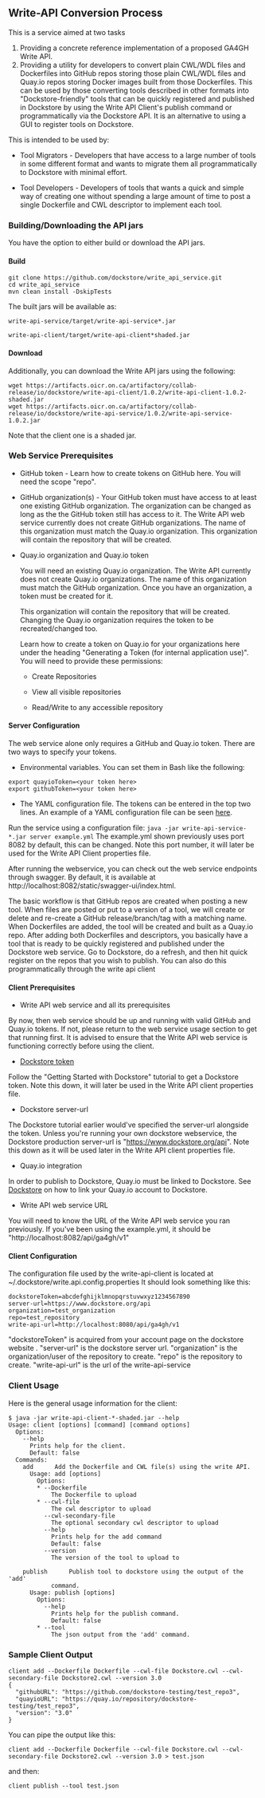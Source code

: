 ## Write-API Conversion Process

This is a service aimed at two tasks

1. Providing a concrete reference implementation of a proposed GA4GH Write API.
2. Providing a utility for developers to convert plain CWL/WDL files and Dockerfiles into GitHub repos storing those plain CWL/WDL files and Quay.io repos storing Docker images built from those Dockerfiles. This can be used by those converting tools described in other formats into "Dockstore-friendly" tools that can be quickly registered and published in Dockstore by using the Write API Client's publish command or programmatically via the Dockstore API. It is an alternative to using a GUI to register tools on Dockstore.

This is intended to be used by:

* Tool Migrators - Developers that have access to a large number of tools in some different format and wants to migrate them all programmatically to Dockstore with minimal effort.

* Tool Developers - Developers of tools that wants a quick and simple way of creating one without spending a large amount of time to post a single Dockerfile and CWL descriptor to implement each tool.

### Building/Downloading the API jars

You have the option to either build or download the API jars.

#### Build

```
git clone https://github.com/dockstore/write_api_service.git
cd write_api_service
mvn clean install -DskipTests
```
The built jars will be available as:

`write-api-service/target/write-api-service*.jar`

`write-api-client/target/write-api-client*shaded.jar`

#### Download

Additionally, you can download the Write API jars using the following:

```
wget https://artifacts.oicr.on.ca/artifactory/collab-release/io/dockstore/write-api-client/1.0.2/write-api-client-1.0.2-shaded.jar
wget https://artifacts.oicr.on.ca/artifactory/collab-release/io/dockstore/write-api-service/1.0.2/write-api-service-1.0.2.jar
```

Note that the client one is a shaded jar.

### Web Service Prerequisites

* GitHub token - Learn how to create tokens on GitHub here. You will need the scope "repo".

* GitHub organization(s) - Your GitHub token must have access to at least one existing GitHub organization. The organization can be changed as long as the the GitHub token still has access to it. The Write API web service currently does not create GitHub organizations. The name of this organization must match the Quay.io organization. This organization will contain the repository that will be created.

* Quay.io organization and Quay.io token

    You will need an existing Quay.io organization. The Write API currently does not create Quay.io organizations. The name of this organization must match the GitHub organization. Once you have an organization, a token must be created for it.

    This organization will contain the repository that will be created. Changing the Quay.io organization requires the token to be recreated/changed too.

    Learn how to create a token on Quay.io for your organizations here under the heading "Generating a Token (for internal application use)". You will need to provide these permissions:
    
    * Create Repositories
    
    * View all visible repositories
    
    * Read/Write to any accessible repository
    
#### Server Configuration

The web service alone only requires a GitHub and Quay.io token. There are two ways to specify your tokens.

- Environmental variables.
    You can set them in Bash like the following:
```
export quayioToken=<your token here>
export githubToken=<your token here>
```

- The YAML configuration file. The tokens can be entered in the top two lines. An example of a YAML configuration file can be seen [here](https://github.com/dockstore/write_api_service/blob/develop/write-api-service/src/main/resources/example.yml).

Run the service using a configuration file:
`java -jar write-api-service-*.jar server example.yml`
The example.yml shown previously uses port 8082 by default, this can be changed. Note this port number, it will later be used for the Write API Client properties file.

After running the webservice, you can check out the web service endpoints through swagger. By default, it is available at http://localhost:8082/static/swagger-ui/index.html.

The basic workflow is that GitHub repos are created when posting a new tool. When files are posted or put to a version of a tool, we will create or delete and re-create a GitHub release/branch/tag with a matching name. When Dockerfiles are added, the tool will be created and built as a Quay.io repo. After adding both Dockerfiles and descriptors, you basically have a tool that is ready to be quickly registered and published under the Dockstore web service. Go to Dockstore, do a refresh, and then hit quick register on the repos that you wish to publish. You can also do this programmatically through the write api client

#### Client Prerequisites

* Write API web service and all its prerequisites

By now, then web service should be up and running with valid GitHub and Quay.io tokens. If not, please return to the web service usage section to get that running first. It is advised to ensure that the Write API web service is functioning correctly before using the client.

* [Dockstore token](../getting-started/register-on-dockstore/)

Follow the "Getting Started with Dockstore" tutorial to get a Dockstore token. Note this down, it will later be used in the Write API client properties file.

* Dockstore server-url

The Dockstore tutorial earlier would've specified the server-url alongside the token. Unless you're running your own dockstore webservice, the Dockstore production server-url is "https://www.dockstore.org/api". Note this down as it will be used later in the Write API client properties file.

* Quay.io integration

In order to publish to Dockstore, Quay.io must be linked to Dockstore. See [Dockstore](../getting-started/register-on-dockstore.html#linking-with-external-services) on how to link your Quay.io account to Dockstore.

* Write API web service URL

You will need to know the URL of the Write API web service you ran previously. If you've been using the example.yml, it should be "http://localhost:8082/api/ga4gh/v1"

#### Client Configuration

The configuration file used by the write-api-client is located at ~/.dockstore/write.api.config.properties
It should look something like this:

```
dockstoreToken=abcdefghijklmnopqrstuvwxyz1234567890
server-url=https://www.dockstore.org/api
organization=test_organization
repo=test_repository
write-api-url=http://localhost:8080/api/ga4gh/v1
```

"dockstoreToken" is acquired from your account page on the dockstore website .
"server-url" is the dockstore server url.
"organization" is the organization/user of the repository to create.
"repo" is the repository to create.
"write-api-url" is the url of the write-api-service


### Client Usage
Here is the general usage information for the client:

```
$ java -jar write-api-client-*-shaded.jar --help
Usage: client [options] [command] [command options]
  Options:
    --help
      Prints help for the client.
      Default: false
  Commands:
    add      Add the Dockerfile and CWL file(s) using the write API.
      Usage: add [options]
        Options:
        * --Dockerfile
            The Dockerfile to upload
        * --cwl-file
            The cwl descriptor to upload
          --cwl-secondary-file
            The optional secondary cwl descriptor to upload
          --help
            Prints help for the add command
            Default: false
          --version
            The version of the tool to upload to

    publish      Publish tool to dockstore using the output of the 'add'
            command.
      Usage: publish [options]
        Options:
          --help
            Prints help for the publish command.
            Default: false
        * --tool
            The json output from the 'add' command.
```

### Sample Client Output
```
client add --Dockerfile Dockerfile --cwl-file Dockstore.cwl --cwl-secondary-file Dockstore2.cwl --version 3.0
{
  "githubURL": "https://github.com/dockstore-testing/test_repo3",
  "quayioURL": "https://quay.io/repository/dockstore-testing/test_repo3",
  "version": "3.0"
}
```
You can pipe the output like this:
```
client add --Dockerfile Dockerfile --cwl-file Dockstore.cwl --cwl-secondary-file Dockstore2.cwl --version 3.0 > test.json
```
and then:
```
client publish --tool test.json
```

